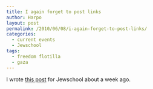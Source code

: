 ```yaml
---
title: I again forget to post links
author: Harpo
layout: post
permalink: /2010/06/08/i-again-forget-to-post-links/
categories:
  - current events
  - Jewschool
tags:
  - freedom flotilla
  - gaza
---
```

I wrote <a href="http://jewschool.com/2010/05/31/22962/implications-of-the-gaza-freedom-flotilla-assaultmassacretragedydebacle/" target="_blank">this post</a> for Jewschool about a week ago.